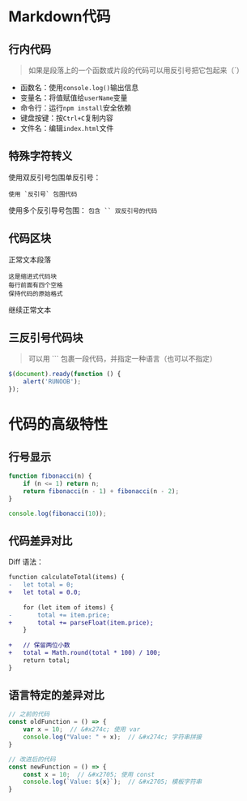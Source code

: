 Markdown代码
===
行内代码
---
>如果是段落上的一个函数或片段的代码可以用反引号把它包起来（`）
- 函数名：使用`console.log()`输出信息
- 变量名：将值赋值给`userName`变量
- 命令行：运行`npm install`安全依赖
- 键盘按键：按`Ctrl+C`复制内容
- 文件名：编辑`index.html`文件

特殊字符转义
---
使用双反引号包围单反引号：

``使用 `反引号` 包围代码``

使用多个反引导号包围：
```包含 `` 双反引号的代码```

代码区块
---
正常文本段落

    这是缩进式代码块
    每行前面有四个空格
    保持代码的原始格式
    
继续正常文本

三反引号代码块
---
>可以用 ``` 包裹一段代码，并指定一种语言（也可以不指定）
```javascript
$(document).ready(function () {
    alert('RUNOOB');
});
```

代码的高级特性
===
行号显示
---
```javascript {.line-numbers}
function fibonacci(n) {
    if (n <= 1) return n;
    return fibonacci(n - 1) + fibonacci(n - 2);
}

console.log(fibonacci(10));
```

代码差异对比
---
Diff 语法：

```diff
function calculateTotal(items) {
-   let total = 0;
+   let total = 0.0;
    
    for (let item of items) {
-       total += item.price;
+       total += parseFloat(item.price);
    }
    
+   // 保留两位小数
+   total = Math.round(total * 100) / 100;
    return total;
}
```

语言特定的差异对比
---

```javascript
// 之前的代码
const oldFunction = () => {
    var x = 10;  // &#x274c; 使用 var
    console.log("Value: " + x);  // &#x274c; 字符串拼接
}

// 改进后的代码  
const newFunction = () => {
    const x = 10;  // &#x2705; 使用 const
    console.log(`Value: ${x}`);  // &#x2705; 模板字符串
}
```
